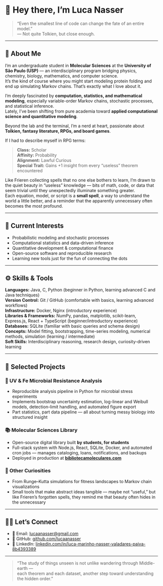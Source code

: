# 👋 Hey there, I’m Luca Nasser

> “Even the smallest line of code can change the fate of an entire model.”  
> — Not quite Tolkien, but close enough.

---

## 🧠 About Me

I’m an undergraduate student in **Molecular Sciences** at the **University of São Paulo (USP)** — an interdisciplinary program bridging physics, chemistry, biology, mathematics, and computer science.  
It’s the kind of course where you might start modeling protein folding and end up simulating Markov chains. That’s exactly what I love about it.  

I’m deeply fascinated by **computation, statistics, and mathematical modeling**, especially variable-order Markov chains, stochastic processes, and statistical inference.  
Lately, I’ve been shifting from pure academia toward **applied computational science and quantitative modeling**.

Beyond the lab and the terminal, I’m a nerd at heart, passionate about **Tolkien, fantasy literature, RPGs, and board games**.  

If I had to describe myself in RPG terms:

> **Class:** Scholar  
> **Affinity:** Probability  
> **Alignment:** Lawful Curious  
> **Special Trait:** Gains +1 insight from every “useless” theorem encountered

Like Frieren collecting spells that no one else bothers to learn, I’m drawn to the quiet beauty in “useless” knowledge — bits of math, code, or data that seem trivial until they unexpectedly illuminate something greater.  
Each equation, model, or script is a **small spell**, a way to understand the world a little better, and a reminder that the apparently unnecessary often becomes the most profound.

---

## 🔭 Current Interests

- Probabilistic modeling and stochastic processes  
- Computational statistics and data-driven inference  
- Quantitative development & computational finance  
- Open-source software and reproducible research  
- Learning new tools just for the fun of connecting the dots  

---

## ⚙️ Skills & Tools

**Languages:** Java, C, Python (beginner in Python, learning advanced C and Java techniques)  
**Version Control:** Git / GitHub (comfortable with basics, learning advanced workflows)  
**Infrastructure:** Docker, Nginx (introductory experience)  
**Libraries & Frameworks:** NumPy, pandas, matplotlib, scikit-learn, Express.js, React + TypeScript (beginner/introductory experience)  
**Databases:** SQLite  (familiar with basic queries and schema design)
**Concepts:** Model fitting, bootstrapping, time-series modeling, numerical methods, simulation (learning / intermediate)  
**Soft Skills:** Interdisciplinary reasoning, research design, curiosity-driven learning  

---

## 🧩 Selected Projects

### 🧪 UV & Fe Microbial Resistance Analysis
- Reproducible analysis pipeline in Python for microbial stress experiments  
- Implements bootstrap uncertainty estimation, log-linear and Weibull models, detection-limit handling, and automated figure export  
- Part statistics, part data pipeline — all about turning messy biology into structured insight  

### 📚 Molecular Sciences Library
- Open-source digital library built **by students, for students**  
- Full-stack system with Node.js, React, SQLite, Docker, and automated cron jobs — manages cataloging, loans, notifications, and backups  
- Deployed in production at **[bibliotecamoleculares.com](https://bibliotecamoleculares.com)**  

### 🧭 Other Curiosities
- From Runge–Kutta simulations for fitness landscapes to Markov chain visualizations  
- Small tools that make abstract ideas tangible — maybe not “useful,” but like Frieren’s forgotten spells, they remind me that beauty often hides in the unnecessary  

---

## 🧙‍♂️ Let’s Connect

- 📧 Email: lucaanasser@gmail.com  
- 🧩 GitHub: [github.com/lucaanasser](https://github.com/lucaanasser)  
- 🔗 LinkedIn: [linkedin.com/in/luca-marinho-nasser-valadares-paiva-8b4393389](https://www.linkedin.com/in/luca-marinho-nasser-valadares-paiva-8b4393389/)  

---

> “The study of things unseen is not unlike wandering through Middle-earth —  
> each theorem and each dataset, another step toward understanding the hidden order.”
